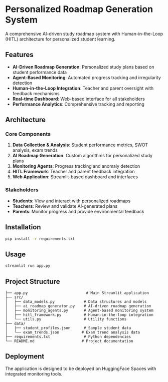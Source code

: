 # Personalized Roadmap Generation System

A comprehensive AI-driven study roadmap system with Human-in-the-Loop (HITL) architecture for personalized student learning.

## Features

- **AI-Driven Roadmap Generation**: Personalized study plans based on student performance data
- **Agent-Based Monitoring**: Automated progress tracking and irregularity detection
- **Human-in-the-Loop Integration**: Teacher and parent oversight with feedback mechanisms
- **Real-time Dashboard**: Web-based interface for all stakeholders
- **Performance Analytics**: Comprehensive tracking and reporting

## Architecture

### Core Components
1. **Data Collection & Analysis**: Student performance metrics, SWOT analysis, exam trends
2. **AI Roadmap Generation**: Custom algorithms for personalized study plans
3. **Monitoring Agents**: Progress tracking and anomaly detection
4. **HITL Framework**: Teacher and parent feedback integration
5. **Web Application**: Streamlit-based dashboard and interfaces

### Stakeholders
- **Students**: View and interact with personalized roadmaps
- **Teachers**: Review and validate AI-generated plans
- **Parents**: Monitor progress and provide environmental feedback

## Installation

```bash
pip install -r requirements.txt
```

## Usage

```bash
streamlit run app.py
```

## Project Structure

```
├── app.py                          # Main Streamlit application
├── src/
│   ├── data_models.py             # Data structures and models
│   ├── ai_roadmap_generator.py    # AI-driven roadmap generation
│   ├── monitoring_agents.py       # Agent-based monitoring system
│   ├── hitl_framework.py          # Human-in-the-loop integration
│   └── utils.py                   # Utility functions
├── data/
│   ├── student_profiles.json      # Sample student data
│   └── exam_trends.json          # Exam trend analysis data
├── requirements.txt               # Python dependencies
└── README.md                     # Project documentation
```

## Deployment

The application is designed to be deployed on HuggingFace Spaces with integrated monitoring tools.
